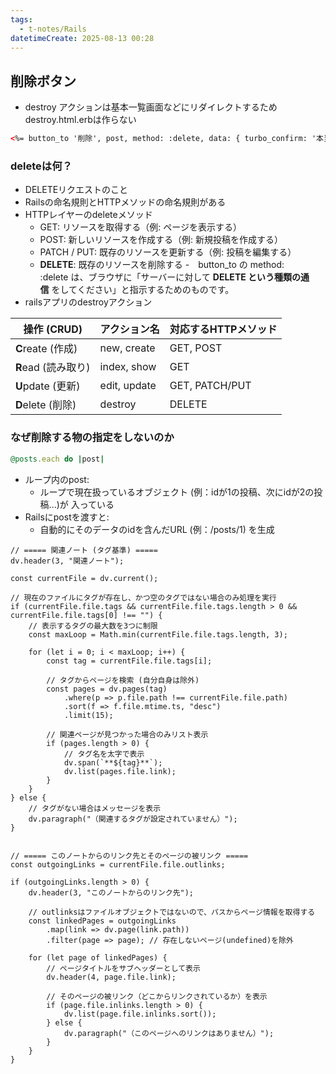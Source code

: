 ```yaml
---
tags:
  - t-notes/Rails
datetimeCreate: 2025-08-13 00:28
---
```

## 削除ボタン

- destroy アクションは基本一覧画面などにリダイレクトするため destroy.html.erbは作らない
```html
<%= button_to '削除', post, method: :delete, data: { turbo_confirm: '本当に削除しますか？' } %>
```
### deleteは何？
- DELETEリクエストのこと
- Railsの命名規則とHTTPメソッドの命名規則がある
- HTTPレイヤーのdeleteメソッド
	- GET: リソースを取得する（例: ページを表示する）
	- POST: 新しいリソースを作成する（例: 新規投稿を作成する）
	- PATCH / PUT: 既存のリソースを更新する（例: 投稿を編集する）
	- **DELETE**: 既存のリソースを削除する
	-　button_to の method: :delete は、ブラウザに「サーバーに対して **DELETE という種類の通信** をしてください」と指示するためのものです。
- railsアプリのdestroyアクション

| 操作 (CRUD)       | アクション名       | 対応するHTTPメソッド   |
| --------------- | ------------ | -------------- |
| **C**reate (作成) | new, create  | GET, POST      |
| **R**ead (読み取り) | index, show  | GET            |
| **U**pdate (更新) | edit, update | GET, PATCH/PUT |
| **D**elete (削除) | destroy      | DELETE         |

### なぜ削除する物の指定をしないのか
```ruby
@posts.each do |post|
```
- ループ内のpost:
	- ループで現在扱っているオブジェクト (例：idが1の投稿、次にidが2の投稿...)が 入っている
- Railsにpostを渡すと:
	- 自動的にそのデータのidを含んだURL (例：/posts/1) を生成





```dataviewjs
// ===== 関連ノート (タグ基準) =====
dv.header(3, "関連ノート");

const currentFile = dv.current();

// 現在のファイルにタグが存在し、かつ空のタグではない場合のみ処理を実行
if (currentFile.file.tags && currentFile.file.tags.length > 0 && currentFile.file.tags[0] !== "") {
    // 表示するタグの最大数を3つに制限
    const maxLoop = Math.min(currentFile.file.tags.length, 3);

    for (let i = 0; i < maxLoop; i++) {
        const tag = currentFile.file.tags[i];
        
        // タグからページを検索 (自分自身は除外)
        const pages = dv.pages(tag)
            .where(p => p.file.path !== currentFile.file.path) 
            .sort(f => f.file.mtime.ts, "desc")
            .limit(15);
        
        // 関連ページが見つかった場合のみリスト表示
        if (pages.length > 0) {
            // タグ名を太字で表示
            dv.span(`**${tag}**`); 
            dv.list(pages.file.link);
        }
    }
} else {
    // タグがない場合はメッセージを表示
    dv.paragraph("（関連するタグが設定されていません）");
}


// ===== このノートからのリンク先とそのページの被リンク =====
const outgoingLinks = currentFile.file.outlinks;

if (outgoingLinks.length > 0) {
    dv.header(3, "このノートからのリンク先");
    
    // outlinksはファイルオブジェクトではないので、パスからページ情報を取得する
    const linkedPages = outgoingLinks
        .map(link => dv.page(link.path))
        .filter(page => page); // 存在しないページ(undefined)を除外

    for (let page of linkedPages) {
        // ページタイトルをサブヘッダーとして表示
        dv.header(4, page.file.link);
        
        // そのページの被リンク（どこからリンクされているか）を表示
        if (page.file.inlinks.length > 0) {
            dv.list(page.file.inlinks.sort());
        } else {
            dv.paragraph("（このページへのリンクはありません）");
        }
    }
}
```